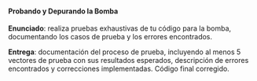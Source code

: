 #### Probando y Depurando la Bomba

**Enunciado**: realiza pruebas exhaustivas de tu código para la bomba, documentando los casos de prueba y los errores encontrados.

**Entrega**: documentación del proceso de prueba, incluyendo al menos 5 vectores de prueba con sus resultados esperados, descripción de errores encontrados y correcciones implementadas. Código final corregido.

